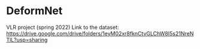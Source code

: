 # DeformNet
VLR project (spring 2022)
Link to the dataset: https://drive.google.com/drive/folders/1eyM02xr8fknCtvGLChW8I5s21NreNTlL?usp=sharing
